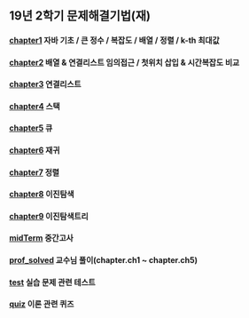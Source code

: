 ## 19년 2학기 문제해결기법(재)

#### [chapter1](https://github.com/yks095/SolvingProb/tree/master/src/chapter/ch1) 자바 기초 / 큰 정수 / 복잡도 / 배열 / 정렬 / k-th 최대값

#### [chapter2](https://github.com/yks095/SolvingProb/tree/master/src/chapter/ch2) 배열 & 연결리스트 임의접근 / 첫위치 삽입 & 시간복잡도 비교

#### [chapter3](https://github.com/yks095/SolvingProb/tree/master/src/chapter/ch3) 연결리스트
 
#### [chapter4](https://github.com/yks095/SolvingProb/tree/master/src/chapter/ch4) 스택
 
#### [chapter5](https://github.com/yks095/SolvingProb/tree/master/src/chapter/ch5) 큐

#### [chapter6](https://github.com/yks095/SolvingProb/tree/master/src/chapter/ch6) 재귀
 
#### [chapter7](https://github.com/yks095/SolvingProb/tree/master/src/chapter/ch7) 정렬
 
#### [chapter8](https://github.com/yks095/SolvingProb/tree/master/src/chapter/ch8) 이진탐색

#### [chapter9](https://github.com/yks095/SolvingProb/tree/master/src/chapter/ch9) 이진탐색트리
 
#### [midTerm](https://github.com/yks095/SolvingProb/tree/master/src/chapter/midTerm) 중간고사
 
#### [prof_solved](https://github.com/yks095/SolvingProb/tree/master/src/chapter/prof_solved) 교수님 풀이(chapter.ch1 ~ chapter.ch5)

#### [test](https://github.com/yks095/SolvingProb/tree/master/src/chapter/test) 실습 문제 관련 테스트

#### [quiz](https://github.com/yks095/SolvingProb/tree/master/src/chapter/quiz) 이론 관련 퀴즈